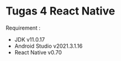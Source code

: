 # Tugas 4 React Native

Requirement :
- JDK v11.0.17
- Android Studio v2021.3.1.16
- React Native v0.70